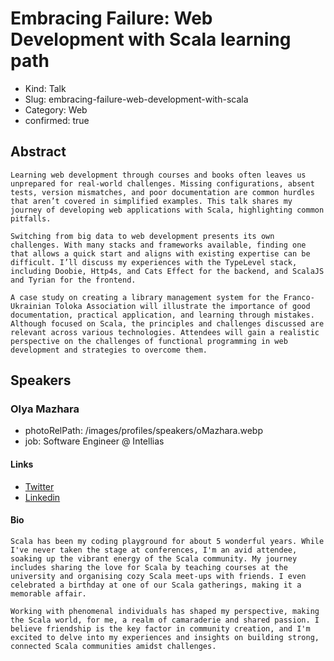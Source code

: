 # Embracing Failure: Web Development with Scala learning path

- Kind: Talk
- Slug: embracing-failure-web-development-with-scala
- Category: Web
- confirmed: true

## Abstract

```
Learning web development through courses and books often leaves us unprepared for real-world challenges. Missing configurations, absent tests, version mismatches, and poor documentation are common hurdles that aren’t covered in simplified examples. This talk shares my journey of developing web applications with Scala, highlighting common pitfalls.

Switching from big data to web development presents its own challenges. With many stacks and frameworks available, finding one that allows a quick start and aligns with existing expertise can be difficult. I’ll discuss my experiences with the TypeLevel stack, including Doobie, Http4s, and Cats Effect for the backend, and ScalaJS and Tyrian for the frontend.

A case study on creating a library management system for the Franco-Ukrainian Toloka Association will illustrate the importance of good documentation, practical application, and learning through mistakes. Although focused on Scala, the principles and challenges discussed are relevant across various technologies. Attendees will gain a realistic perspective on the challenges of functional programming in web development and strategies to overcome them.
```

## Speakers

### Olya Mazhara

- photoRelPath: /images/profiles/speakers/oMazhara.webp
- job: Software Engineer @ Intellias

#### Links

- [Twitter](https://twitter.com/Olga80572775)
- [Linkedin](https://www.linkedin.com/in/olya-mazhara-28092681)

#### Bio

```
Scala has been my coding playground for about 5 wonderful years. While I've never taken the stage at conferences, I'm an avid attendee, soaking up the vibrant energy of the Scala community. My journey includes sharing the love for Scala by teaching courses at the university and organising cozy Scala meet-ups with friends. I even celebrated a birthday at one of our Scala gatherings, making it a memorable affair.

Working with phenomenal individuals has shaped my perspective, making the Scala world, for me, a realm of camaraderie and shared passion. I believe friendship is the key factor in community creation, and I'm excited to delve into my experiences and insights on building strong, connected Scala communities amidst challenges.
```
